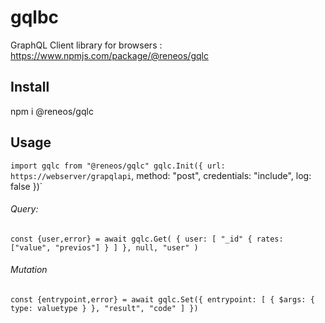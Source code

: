 # gqlbc
GraphQL Client library for browsers : https://www.npmjs.com/package/@reneos/gqlc

## Install

npm i @reneos/gqlc

## Usage

`import gqlc from "@reneos/gqlc"
gqlc.Init({
	url: https://webserver/grapqlapi`,
	method: "post",
	credentials: "include",
	log: false
})`

###### Query:

`const {user,error} = await gqlc.Get(
						{
							user: [
								"_id"
								{ rates: ["value", "previos"] }
							]
						},
						null,
						"user"
					)`
    
    
###### Mutation

`const {entrypoint,error} = await gqlc.Set({
				entrypoint: [
					{
						$args: {
							type: valuetype
						}
					},
					"result",
					"code"
				]
			})`
